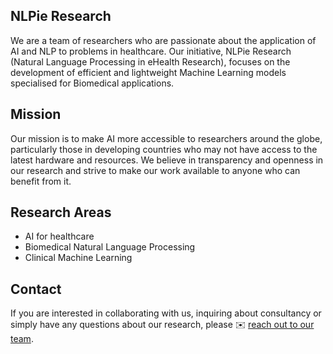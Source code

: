 
## NLPie Research

We are a team of researchers who are passionate about the application of AI and NLP to problems in healthcare. Our initiative, NLPie Research (Natural Language Processing in eHealth Research), focuses on the development of efficient and lightweight Machine Learning models specialised for Biomedical applications.

## Mission

Our mission is to make AI more accessible to researchers around the globe, particularly those in developing countries who may not have access to the latest hardware and resources. We believe in transparency and openness in our research and strive to make our work available to anyone who can benefit from it.

## Research Areas

* AI for healthcare
* Biomedical Natural Language Processing 
* Clinical Machine Learning 

## Contact

If you are interested in collaborating with us, inquiring about consultancy or simply have any questions about our research, please ✉️ [reach out to our team](mailto:info@nlpie.com).
